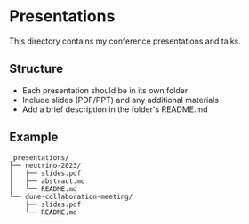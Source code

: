 # Presentations

This directory contains my conference presentations and talks.

## Structure
- Each presentation should be in its own folder
- Include slides (PDF/PPT) and any additional materials
- Add a brief description in the folder's README.md

## Example
```
_presentations/
├── neutrino-2023/
│   ├── slides.pdf
│   ├── abstract.md
│   └── README.md
└── dune-collaboration-meeting/
    ├── slides.pdf
    └── README.md
``` 